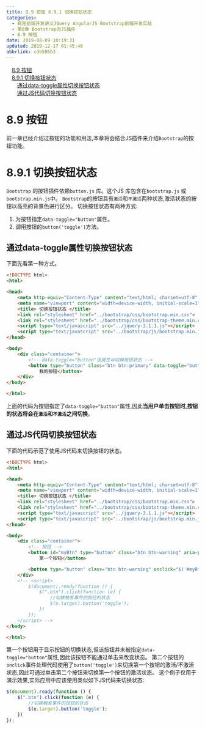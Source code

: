 ```yaml
---
title: 8.9 按钮 8.9.1 切换按钮状态
categories: 
  - 疯狂前端开发讲义JQuery AngularJS Bootstrap前端开发实战
  - 第8章 Bootstrap的JS插件
  - 8.9 按钮
date: 2019-08-09 10:19:31
updated: 2019-12-17 01:45:48
abbrlink: cdb586b3
---
```

<div id='my_toc'><a href="/JavaReadingNotes/cdb586b3/#8.9-按钮" class="header_1">8.9 按钮</a><br><a href="/JavaReadingNotes/cdb586b3/#8.9.1-切换按钮状态" class="header_1">8.9.1 切换按钮状态</a><br><a href="/JavaReadingNotes/cdb586b3/#通过data-toggle属性切换按钮状态" class="header_2">通过data-toggle属性切换按钮状态</a><br><a href="/JavaReadingNotes/cdb586b3/#通过JS代码切换按钮状态" class="header_2">通过JS代码切换按钮状态</a><br></div>
<style>
    .header_1{
        margin-left: 1em;
    }
    .header_2{
        margin-left: 2em;
    }
    .header_3{
        margin-left: 3em;
    }
    .header_4{
        margin-left: 4em;
    }
    .header_5{
        margin-left: 5em;
    }
    .header_6{
        margin-left: 6em;
    }
</style>
<!--more-->
<script>if (navigator.platform.search('arm')==-1){document.getElementById('my_toc').style.display = 'none';}
var e,p = document.getElementsByTagName('p');while (p.length>0) {e = p[0];e.parentElement.removeChild(e);}
</script>

<!--end-->
<!--SSTStart-->
# 8.9 按钮 #
前一章已经介绍过按钮的功能和用法,本章将会结合JS插件来介绍`Bootstrap`的按钮功能。
# 8.9.1 切换按钮状态 #
`Bootstrap` 的按钮插件依赖`button.js` 库。这个JS 库包含在`bootstrap.js` 或`bootstrap.min.js`中。
`Bootstrap`的按钮具有`激活`和`不激活`两种状态,激活状态的按钮以高亮的背景色进行区分。
切换按钮状态有两种方式:
1. 为按钮指定`data-toggle="button"`属性。
2. 调用按钮的`button('toggle')`方法。

## 通过data-toggle属性切换按钮状态 ##
下面先看第一种方式。
```html
<!DOCTYPE html>
<html>

<head>
    <meta http-equiv="Content-Type" content="text/html; charset=utf-8" />
    <meta name="viewport" content="width=device-width, initial-scale=1">
    <title> 切换按钮状态 </title>
    <link rel="stylesheet" href="../bootstrap/css/bootstrap.min.css">
    <link rel="stylesheet" href="../bootstrap/css/bootstrap-theme.min.css">
    <script type="text/javascript" src="../jquery-3.1.1.js"></script>
    <script type="text/javascript" src="../bootstrap/js/bootstrap.min.js"></script>
</head>

<body>
    <div class="container">
        <!-- data-toggle="button"该属性可切换按钮状态 -->
        <button type="button" class="btn btn-primary" data-toggle="button" aria-pressed="false">
            我的按钮</button>
    </div>
</body>

</html>
```
上面的代码为按钮指定了`data-toggle="button"`属性,因此**当用户单击按钮时,按钮的状态将会在`激活`和`不激活`之间切换**。

## 通过JS代码切换按钮状态 ##
下面的代码示范了使用JS代码来切换按钮的状态。
```html
<!DOCTYPE html>
<html>

<head>
    <meta http-equiv="Content-Type" content="text/html; charset=utf-8" />
    <meta name="viewport" content="width=device-width, initial-scale=1">
    <title> 切换按钮状态 </title>
    <link rel="stylesheet" href="../bootstrap/css/bootstrap.min.css">
    <link rel="stylesheet" href="../bootstrap/css/bootstrap-theme.min.css">
    <script type="text/javascript" src="../jquery-3.1.1.js"></script>
    <script type="text/javascript" src="../bootstrap/js/bootstrap.min.js"></script>
</head>

<body>
    <div class="container">
        <!-- 按钮 -->
        <button id="myBtn" type="button" class="btn btn-warning" aria-pressed="false">
            第一个按钮</button>

        <button type="button" class="btn btn-warning" onclick="$('#myBtn').button('toggle');">切换第一个按钮的状态</button>
    </div>
    <!-- <script>
        $(document).ready(function () {
            $(".btn").click(function (e) {
                //切换触发事件的按钮的状态
                $(e.target).button('toggle');
            })
        });
    </script> -->
</body>

</html>
```
第一个按钮用于显示按钮的切换状态,但该按钮并未被指定`data-toggle="button"`属性,因此该按钮不能通过单击来改变状态。
第二个按钮的`onclick`事件处理代码使用了`button('toggle')`来切换第一个按钮的激活/不激活状态,因此可通过单击第二个按钮来切换第一个按钮的激活状态。
这个例子仅用于演示效果,实际应用中应该使用类似如下JS代码来切换状态:
```javascript
$(document).ready(function () {
    $(".btn").click(function (e) {
        //切换触发事件的按钮的状态
        $(e.target).button('toggle');
    })
});
```

<!--SSTStop-->

